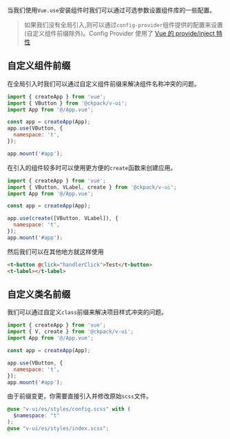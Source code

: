 当我们使用`Vue.use`安装组件时我们可以通过可选参数设置组件库的一些配置。

> 如果我们没有全局引入,则可以通过`config-provider`组件提供的配置来设置(自定义组件前缀除外)。Config Provider 使用了 [Vue 的 provide/inject 特性](https://v3.vuejs.org/guide/composition-api-provide-inject.html#reactivity)

## 自定义组件前缀

在全局引入时我们可以通过自定义组件前缀来解决组件名称冲突的问题。

```js
import { createApp } from 'vue';
import { VButton } from '@ckpack/v-ui';
import App from '@/App.vue';

const app = createApp(App);
app.use(VButton, {
  namespace: 't',
});

app.mount('#app');
```

在引入的组件较多时可以使用更方便的`create`函数来创建应用。

```js
import { createApp } from 'vue';
import { VButton, VLabel, create } from '@ckpack/v-ui';
import App from '@/App.vue';

const app = createApp(App);

app.use(create([VButton, VLabel]), {
  namespace: 't',
});
app.mount('#app');
```

然后我们可以在其他地方就这样使用

```html
<t-button @click="handlerClick">Test</t-button>
<t-label></t-label>
```

## 自定义类名前缀

我们可以通过自定义`class`前缀来解决项目样式冲突的问题。

```js
import { createApp } from 'vue';
import { V, create } from '@ckpack/v-ui';
import App from '@/App.vue';

const app = createApp(App);

app.use(VButton, {
  namespace: 't',
});
app.mount('#app');
```

由于前缀变更，你需要直接引入并修改原始`scss`文件。

```scss
@use "v-ui/es/styles/config.scss" with (
  $namespace: "t"
);
@use "v-ui/es/styles/index.scss";
```
